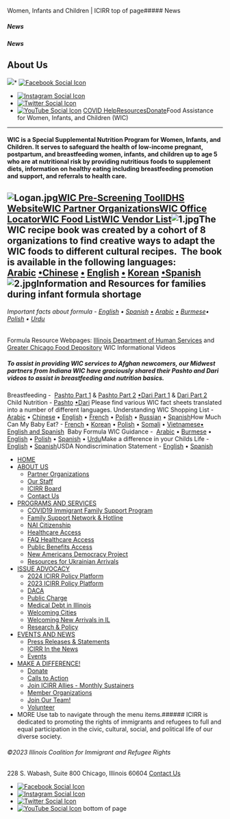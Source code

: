 
Women, Infants and Children | ICIRR
top of page##### News
##### News
##### News
About Us
--------
[![](https://static.wixstatic.com/media/aec63a_8815cbc55c30492bb7f74e734e7d1815~mv2.png/v1/crop/x_0,y_2,w_600,h_131/fill/w_460,h_96,al_c,q_85,usm_0.66_1.00_0.01,enc_auto/aec63a_8815cbc55c30492bb7f74e734e7d1815~mv2.png)](https://www.icirr.org)* [![Facebook Social Icon]()](http://www.facebook.com/ICIRR)
* [![Instagram Social Icon]()](https://www.instagram.com/ICIRR_IL/)
* [![Twitter Social Icon]()](https://twitter.com/icirr?lang=en)
* [![YouTube Social  Icon]()](https://www.youtube.com/user/icirr)
[COVID Help](https://www.icirr.org/covid-19-resource-guide)[Resources](https://www.icirr.org/resources)[Donate](https://illinoiscoalitionforimmigrantandrefugeerights-bloom.kindful.com/?campaign=1242232)Food Assistance for Women, Infants, and Children (WIC)
------------------------------------------------------
#### WIC is a Special Supplemental Nutrition Program for Women, Infants, and Children. It serves to safeguard the health of low-income pregnant, postpartum, and breastfeeding women, infants, and children up to age 5 who are at nutritional risk by providing nutritious foods to supplement diets, information on healthy eating including breastfeeding promotion and support, and referrals to health care.
![Logan.jpg](https://static.wixstatic.com/media/a63516_08637abd357949648a2a627a81c8d7a6~mv2.jpg/v1/crop/x_0,y_14,w_1440,h_860/fill/w_433,h_265,al_c,q_80,usm_0.66_1.00_0.01,enc_auto/Logan.jpg)[WIC Pre-Screening Tool](https://wic.fns.usda.gov/wps/pages/preScreenTool.xhtml)[IDHS Website](https://www.dhs.state.il.us/page.aspx?item=30513)[WIC Partner Organizations](https://www.google.com/maps/d/u/2/edit?mid=13dQ0fQQLGgmWkajjRyycDl-LZf_duRgR&ll=41.058806537445506%2C-89.07794805&z=8)[WIC Office Locator](https://www.dhs.state.il.us/page.aspx?module=12&officetype=11&county=)[WIC Food List](https://drive.google.com/file/d/173SxJjEPVGlDo7i7Nv-e62jnkZu0jRfM/view?usp=sharing)[WIC Vendor List](https://www.icirr.org/_files/ugd/a63516_bdd9e9bfbd0243ebb20c876cc376efb7.pdf)![1.jpg](https://static.wixstatic.com/media/a63516_aaa9f6e9748a4f04834a88ae158bbdbf~mv2.jpg/v1/fill/w_228,h_295,al_c,q_80,usm_0.66_1.00_0.01,enc_auto/1.jpg)The WIC recipe book was created by a cohort of 8 organizations to find creative ways to adapt the WIC foods to different cultural recipes.
​
The book is available in the following languages:
[Arabic](https://drive.google.com/file/d/1fprJ5dp2hNtzgJlQdpONSsPEVNsNYfPH/view?usp=sharing) [•](https://drive.google.com/file/d/1jWKmZW00n2_y_KvvJvBaRdRPNjN36Xdc/view?usp=sharing)[Chinese](https://drive.google.com/file/d/19bQBnAT-rrro0c_EizrE8D7FV7p5oNru/view?usp=sharing) [•](https://drive.google.com/file/d/1jWKmZW00n2_y_KvvJvBaRdRPNjN36Xdc/view?usp=sharing) [English](https://drive.google.com/file/d/1zFtPl_xnzFyeR70RfJJb3HKUtQEaXSpT/view?usp=sharing) [•](https://drive.google.com/file/d/1jWKmZW00n2_y_KvvJvBaRdRPNjN36Xdc/view?usp=sharing) [Korean](https://drive.google.com/file/d/19bQBnAT-rrro0c_EizrE8D7FV7p5oNru/view?usp=sharing) [•](https://drive.google.com/file/d/1jWKmZW00n2_y_KvvJvBaRdRPNjN36Xdc/view?usp=sharing)[Spanish](https://drive.google.com/file/d/1Mly1RQMNk_rf3w57FAnfSuYXERs4vlbH/view?usp=sharing)
![2.jpg](https://static.wixstatic.com/media/a63516_420352c06f4f4641a05867e0f0a03d8f~mv2.jpg/v1/fill/w_233,h_302,al_c,q_80,usm_0.66_1.00_0.01,enc_auto/2.jpg)Information and Resources for families during infant formula shortage
---------------------------------------------------------------------
###### Important facts about formula - [English](https://drive.google.com/file/d/108VOfvJaceq_6A52LJkDp16fozzLzcTd/view?usp=sharing) • [Spanish](https://drive.google.com/file/d/1yJR5Tp617gnSias9J_ARWu1wlOISh3u8/view?usp=sharing) [•](https://secure-web.cisco.com/1SAeoiiW2khLzlR_wX9eV24_WhVyVWZyjjWKgr-002FNMSAyoDUPXN2M5OtSnOZXqWv4KvW3uLIv1N2pi6VbUpx9aa_BJ8C_xE7zGQuQ52bIBdNlCvZ5jbRMCppRSkLJ4cVQ52x1XqbPzBUxutBv-1wYsogqYwSCUDZQTb1tOz7zdJdOvOwRn49euz8CtdEkQMFUVSnNzQ7tOYNmVfvt119ZnKEwiuLxks1IQ4JY3iNpbc3WeEUX_7VzmzKX9EY_tAEQcUpRwb3QGFxUcfIOXTs_QG5h-Qj9F-h1X2OeSRKd09CiDknSSkV7lyhIwSNWSNV-ikZ-Z5qclIIU2Pz2-qaXlK-uPiul6vCPMVv9xbEcJYhw3XQtGF_RwRAs2fTzk7s7pz9NYvzassNTTCBkoyMBapAdWv1qfxv-u4L0D20k/https%3A%2F%2Fwww.canva.com%2Fdesign%2FDAEs63Wsogc%2FDHRqqKIZvwwQRVC5L0JnVw%2Fwatch%3Futm_content%3DDAEs63Wsogc%26utm_campaign%3Ddesignshare%26utm_medium%3Dlink%26utm_source%3Dhomepage_design_menu) [Arabic](https://drive.google.com/file/d/185VZHA21FCFnC8mT3WuynGfkfL2sKrfw/view?usp=sharing) [•](https://drive.google.com/file/d/1jWKmZW00n2_y_KvvJvBaRdRPNjN36Xdc/view?usp=sharing) [Burmese](https://drive.google.com/file/d/1jWKmZW00n2_y_KvvJvBaRdRPNjN36Xdc/view?usp=sharing)• [Polish](https://drive.google.com/file/d/1y6-P4GqKq_V6I0THTl7HqOrsWQY4lF5z/view?usp=sharing) • [Urdu](https://drive.google.com/file/d/1DOkxtfyLdU-argXn8AQAsh1BYNAW9Y5r/view?usp=sharing)
Formula Resource Webpages: [Illinois Department of Human Services](https://www.dhs.state.il.us/page.aspx?item=144296) and [Greater Chicago Food Depository](https://www.chicagosfoodbank.org/news/resources-for-families-during-infant-formula-shortage/)
WIC Informational Videos
##### To assist in providing WIC services to Afghan newcomers, our Midwest partners from Indiana WIC have graciously shared their Pashto and Dari videos to assist in breastfeeding and nutrition basics.
Breastfeeding -  [Pashto Part 1](https://www.canva.com/design/DAEs6vtXcpo/qIeB1gN7j5DYA92kW2AdrQ/watch?utm_content=DAEs6vtXcpo&utm_campaign=designshare&utm_medium=link&utm_source=homepage_design_menu) & [Pashto Part 2](https://www.canva.com/design/DAEs63Wsogc/DHRqqKIZvwwQRVC5L0JnVw/watch?utm_content=DAEs63Wsogc&utm_campaign=designshare&utm_medium=link&utm_source=homepage_design_menu) [•](https://secure-web.cisco.com/1SAeoiiW2khLzlR_wX9eV24_WhVyVWZyjjWKgr-002FNMSAyoDUPXN2M5OtSnOZXqWv4KvW3uLIv1N2pi6VbUpx9aa_BJ8C_xE7zGQuQ52bIBdNlCvZ5jbRMCppRSkLJ4cVQ52x1XqbPzBUxutBv-1wYsogqYwSCUDZQTb1tOz7zdJdOvOwRn49euz8CtdEkQMFUVSnNzQ7tOYNmVfvt119ZnKEwiuLxks1IQ4JY3iNpbc3WeEUX_7VzmzKX9EY_tAEQcUpRwb3QGFxUcfIOXTs_QG5h-Qj9F-h1X2OeSRKd09CiDknSSkV7lyhIwSNWSNV-ikZ-Z5qclIIU2Pz2-qaXlK-uPiul6vCPMVv9xbEcJYhw3XQtGF_RwRAs2fTzk7s7pz9NYvzassNTTCBkoyMBapAdWv1qfxv-u4L0D20k/https%3A%2F%2Fwww.canva.com%2Fdesign%2FDAEs63Wsogc%2FDHRqqKIZvwwQRVC5L0JnVw%2Fwatch%3Futm_content%3DDAEs63Wsogc%26utm_campaign%3Ddesignshare%26utm_medium%3Dlink%26utm_source%3Dhomepage_design_menu)[Dari Part 1](https://www.canva.com/design/DAEs6k94LmE/pNzV4wl9IEXwob0l_Q6t2g/watch?utm_content=DAEs6k94LmE&utm_campaign=designshare&utm_medium=link&utm_source=homepage_design_menu) & [Dari Part 2](https://www.canva.com/design/DAEtQwbxUDg/royi6z012YciNgZWamZmfQ/watch?utm_content=DAEtQwbxUDg&utm_campaign=designshare&utm_medium=link&utm_source=homepage_design_menu)
Child Nutrition - [Pashto](https://www.canva.com/design/DAEs5-UjPIk/DPLDoeLmE60T1_0FIlIDFw/watch?utm_content=DAEs5-UjPIk&utm_campaign=designshare&utm_medium=link&utm_source=homepage_design_menu) [•](https://secure-web.cisco.com/1EPEtm66B4b8UshwEqF_brVEWeY9LjlHylRhneO06RS2ugoYMsitk0ab3FAMxC5j95KdyFfJ3Piv28AAt1n33mkMPLFDPDErh_Vd58tarCiSxn79hzB5mN9VhytJEGm97n-vW3K3kTfw4sZzzwxhRoYVecs3px4VsLtihwGILmxF6YZI_kEgu7AK9Ox5BRr4ICT4hposoVOA01-RczmyE__HVTrk7zOnxacIBO_SkvU8Nwc1fW0jF-xe6HlN9VioFrfVGMYh9rvxyEN3GD1PPOP7LAw5hve-VX2SgbH8oM7CfMsS3qGeByAxkKzXz6NpV_RspvynCek2zLDuQBMjdtplasM8LAZpiYCbp_UnKehaTX5l_mGgWhPd7tzoJpYHe5eTBj5JQX940TZdNxbo54a-pFoIZLg2DV7LYi_PZqdE/https%3A%2F%2Fwww.canva.com%2Fdesign%2FDAEs5-UjPIk%2FDPLDoeLmE60T1_0FIlIDFw%2Fwatch%3Futm_content%3DDAEs5-UjPIk%26utm_campaign%3Ddesignshare%26utm_medium%3Dlink%26utm_source%3Dhomepage_design_menu)[Dari](https://www.canva.com/design/DAEr3MGhe30/RGA2poVs4JaJihY-yEgqwA/watch?utm_content=DAEr3MGhe30&utm_campaign=designshare&utm_medium=link&utm_source=publishsharelink)
Please find various WIC fact sheets translated into a number of different languages.
Understanding WIC Shopping List - [Arabic](https://drive.google.com/file/d/12KvlnCV8q1-2ZV66BeLTHD7CM8ujQOSV/view?usp=sharing) • [Chinese](https://drive.google.com/file/d/12KvlnCV8q1-2ZV66BeLTHD7CM8ujQOSV/view?usp=sharing) • [English](https://drive.google.com/file/d/1FMmGewj6fCtKcZMHQDoxVPpICIrQ4SUf/view?usp=sharing) • [French](https://drive.google.com/file/d/1pJat7aBfIQb7rzJ16S_V8xBDnPd6LiX5/view?usp=sharing) • [Polish](https://drive.google.com/file/d/1EUJeCB4fM9tCqM7s9ikU2mkAiJvb4mFn/view?usp=sharing) • [Russian](https://drive.google.com/file/d/175O0NHzh2QPeuW3uMQ1w-bgKBdbFWhpn/view?usp=sharing) • [Spanish](https://drive.google.com/file/d/1G257xgIx6oyWK9EV6dll3yu7iEuMup0k/view?usp=sharing)
​
How Much Can My Baby Eat? - [French](https://www.icirr.org/_files/ugd/9781a6_ceb203184ca94337a6f130ace9ac59fd.pdf) • [Korean](https://www.icirr.org/_files/ugd/9781a6_a8be090923c5403790139d8ce98a8932.pdf) • [Polish](https://www.icirr.org/_files/ugd/9781a6_99e94bfa877c4529a74c876e8c005c32.pdf) • [Somali](https://www.icirr.org/_files/ugd/9781a6_7ed7d0a034b8475f8b6203149477ea18.pdf) • [Vietnamese](https://www.icirr.org/_files/ugd/9781a6_deddec22a5aa4fd49e45ed37b3854cae.pdf)[•](https://www.dhs.state.il.us/OneNetLibrary/27897/documents/Brochures/4592.pdf) [English and Spanish](https://www.dhs.state.il.us/OneNetLibrary/27897/documents/Brochures/4592.pdf)
​
Baby Formula WIC Guidance -  [Arabic](https://www.icirr.org/_files/ugd/aec63a_fd0c2db50994431ab8db32984f24fdd0.pdf) • [Burmese](https://www.icirr.org/_files/ugd/aec63a_e2b38d54017d4055ac8aa00eb38f9724.pdf) • [English](https://www.icirr.org/_files/ugd/aec63a_45351a3744a143b6b1847d80e47652fe.pdf) • [Polish](https://www.icirr.org/_files/ugd/aec63a_fb887ec0f2b64ca29605d63729a2dc04.pdf) • [Spanish](https://www.icirr.org/_files/ugd/aec63a_da165cff168a43a0bbeb9f7ef075988d.pdf) • [Urdu](https://www.icirr.org/_files/ugd/aec63a_0570e81c8f474932b9c54fa102acc860.pdf)
​
Make a difference in your Childs Life - [English](https://www.dhs.state.il.us/OneNetLibrary/27897/documents/Brochures/4221.pdf) • [Spanish](https://www.dhs.state.il.us/OneNetLibrary/27897/documents/Brochures/4221S.pdf)
​
USDA Nondiscrimination Statement - [English](https://www.fns.usda.gov/civil-rights/usda-nondiscrimination-statement-other-fns-programs) • [Spanish](https://www.fns.usda.gov/es/civil-rights/usda-nondiscrimination-statement-other-fns-programs)
* [HOME](https://www.icirr.org)
* [ABOUT US](https://www.icirr.org/about)
	+ [Partner Organizations](https://www.icirr.org/partner-organizations)
	+ [Our Staff](https://www.icirr.org/our-staff)
	+ [ICIRR Board](https://www.icirr.org/icirr-board)
	+ [Contact Us](https://www.icirr.org/contact)
* [PROGRAMS AND SERVICES](https://www.icirr.org/programs-and-services)
	+ [COVID19 Immigrant Family Support Program](https://www.icirr.org/covidil)
	+ [Family Support Network & Hotline](https://www.icirr.org/fsn)
	+ [NAI Citizenship](https://www.icirr.org/nai)
	+ [Healthcare Access](https://www.icirr.org/healthcare-access)
	+ [FAQ Healthcare Access](https://www.icirr.org/healthcare-faq)
	+ [Public Benefits Access](https://www.icirr.org/public-benefits-access)
	+ [New Americans Democracy Project](https://www.icirr.org/new-americans-democracy-project)
	+ [Resources for Ukrainian Arrivals](https://www.icirr.org/ukrainian-arrivals)
* [ISSUE ADVOCACY](https://www.icirr.org/issue-advocacy)
	+ [2024 ICIRR Policy Platform](https://www.icirr.org/2024-platform)
	+ [2023 ICIRR Policy Platform](https://www.icirr.org/2023-platform)
	+ [DACA](https://www.icirr.org/daca)
	+ [Public Charge](https://www.icirr.org/publiccharge)
	+ [Medical Debt in Illinois](https://www.icirr.org/ilmedicaldebt)
	+ [Welcoming Cities](https://www.icirr.org/welcoming-cities)
	+ [Welcoming New Arrivals in IL](https://www.icirr.org/newarrivals)
	+ [Research & Policy](https://www.icirr.org/research-and-policy)
* [EVENTS AND NEWS](https://www.icirr.org/events-and-news-1)
	+ [Press Releases & Statements](https://www.icirr.org/press)
	+ [ICIRR In the News](https://www.icirr.org/news)
	+ [Events](https://www.icirr.org/event)
* [MAKE A DIFFERENCE!](https://www.icirr.org/make-a-difference)
	+ [Donate](https://illinoiscoalitionforimmigrantandrefugeerights-bloom.kindful.com/)
	+ [Calls to Action](https://www.icirr.org/calls-to-action)
	+ [Join ICIRR Allies - Monthly Sustainers](https://illinoiscoalitionforimmigrantandrefugeerights-bloom.kindful.com/?campaign=1258485)
	+ [Member Organizations](https://www.icirr.org/become-a-member-organization)
	+ [Join Our Team!](https://www.icirr.org/join-our-team)
	+ [Volunteer](https://www.icirr.org/volunteer)
* MORE
Use tab to navigate through the menu items.###### ICIRR is dedicated to promoting the rights of immigrants and refugees to full and equal participation in the civic, cultural, social, and political life of our diverse society.
###### ©2023 Illinois Coalition for Immigrant and Refugee Rights
228 S. Wabash, Suite 800
Chicago, Illinois 60604
[Contact Us](https://www.icirr.org/contact)
* [![Facebook Social Icon]()](http://www.facebook.com/ICIRR)
* [![Instagram Social Icon]()](https://www.instagram.com/ICIRR_IL/)
* [![Twitter Social Icon]()](https://twitter.com/icirr?lang=en)
* [![YouTube Social  Icon]()](https://www.youtube.com/user/icirr)
bottom of page
